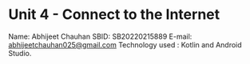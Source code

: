 # Unit 4 - Connect to the Internet
Name: Abhijeet Chauhan
SBID: SB20220215889
E-mail: abhijeetchauhan025@gmail.com
Technology used : Kotlin and Android Studio.


